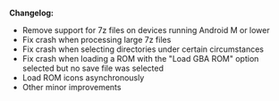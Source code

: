 **Changelog:**
* Remove support for 7z files on devices running Android M or lower
* Fix crash when processing large 7z files
* Fix crash when selecting directories under certain circumstances
* Fix crash when loading a ROM with the "Load GBA ROM" option selected but no save file was selected
* Load ROM icons asynchronously
* Other minor improvements